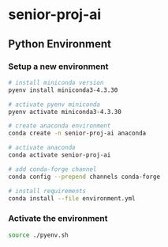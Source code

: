 # senior-proj-ai

## Python Environment

### Setup a new environment

```sh
# install miniconda version
pyenv install miniconda3-4.3.30

# activate pyenv miniconda
pyenv activate miniconda3-4.3.30

# create anaconda environment
conda create -n senior-proj-ai anaconda

# activate anaconda
conda activate senior-proj-ai

# add conda-forge channel
conda config --prepend channels conda-forge 

# install requirements
conda install --file environment.yml
```

### Activate the environment

```sh
source ./pyenv.sh
```

